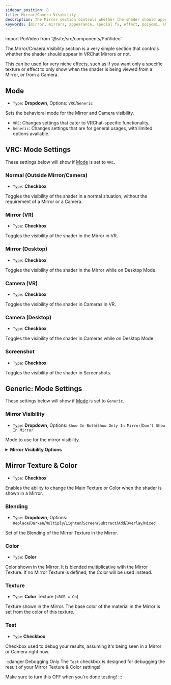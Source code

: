 ```yaml
---
sidebar_position: 8
title: Mirror/Camera Visibility
description: The Mirror section controls whether the shader should appear in VRChat Mirrors or not.
keywords: [mirror, mirrors, appearance, special fx, effect, poiyomi, shader]
---
```

import PoiVideo from '@site/src/components/PoiVideo'

The Mirror/Cmaera Visibility section is a very simple section that controls whether the shader should appear in VRChat Mirrors or not.

This can be used for very niche effects, such as if you want only a specific texture or effect to only show when the shader is being viewed from a Mirror, or from a Camera.

## Mode

- `Type`: **Dropdown**, Options: `VRC`/`Generic`

Sets the behavioral mode for the Mirror and Camera visibility.

- `VRC`: Changes settings that cater to VRChat-specific functionality.
- `Generic`: Changes settings that are for general usages, with limited options available.

## VRC: Mode Settings

These settings below will show if [Mode](#mode) is set to `VRC`.

### Normal (Outside Mirror/Camera)

- `Type`: **Checkbox**

Toggles the visibility of the shader in a normal situation, without the requirement of a Mirror or a Camera.

### Mirror (VR)

- `Type`: **Checkbox**

Toggles the visibility of the shader in the Mirror in VR.

### Mirror (Desktop)

- `Type`: **Checkbox**

Toggles the visibility of the shader in the Mirror while on Desktop Mode.

### Camera (VR)

- `Type`: **Checkbox**

Toggles the visibility of the shader in Cameras in VR.

### Camera (Desktop)

- `Type`: **Checkbox**

Toggles the visibility of the shader in Cameras while on Desktop Mode.

### Screenshot

- `Type`: **Checkbox**

Toggles the visibility of the shader in Screenshots.

## Generic: Mode Settings

These settings below will show if [Mode](#mode) is set to `Generic`.

### Mirror Visibility

- `Type`: **Dropdown**, Options: `Show In Both`/`Show Only In Mirror`/`Don't Show In Mirror`

Mode to use for the mirror visibility.

<details>
<summary><b>Mirror Visibility Options</b></summary>

- `Show In Both`: The material will be shown both outside and inside the mirror.
- `Show Only In Mirror`: The material will only be shown inside the mirror.
- `Don't Show In Mirror`: The material will only be shown outside the mirror.

</details>

## Mirror Texture & Color

- `Type`: **Checkbox**

Enables the ability to change the Main Texture or Color when the shader is shown in a Mirror.

### Blending

- `Type`: **Dropdown**, Options: `Replace`/`Darken`/`Multiply`/`Lighten`/`Screen`/`Subtract`/`Add`/`Overlay`/`Mixed`

Set of the Blending of the Mirror Texture in the Mirror.

### Color

- `Type`: **Color**

Color shown in the Mirror. It is blended multiplicative with the Mirror Texture. If no Mirror Texture is defined, the Color will be used instead.

### Texture

- `Type`: **Color** Texture (`sRGB = On`)

Texture shown in the Mirror. The base color of the material in the Mirror is set from the color of this texture.

### Test

- `Type` **Checkbox**

Checkbox used to debug your results, assuming it's being seen in a Mirror or Camera right now.

:::danger Debugging Only
The `Test` checkbox is designed for debugging the result of your Mirror Texture & Color settings!

Make sure to turn this OFF when you're done testing!
:::